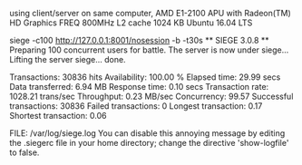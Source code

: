 using client/server on same computer, 
AMD E1-2100 APU with Radeon(TM) HD Graphics
FREQ 800MHz
L2 cache 1024 KB
Ubuntu 16.04 LTS

siege -c100 http://127.0.0.1:8001/nosession -b -t30s
** SIEGE 3.0.8
** Preparing 100 concurrent users for battle.
The server is now under siege...
Lifting the server siege...      done.

Transactions:		       30836 hits
Availability:		      100.00 %
Elapsed time:		       29.99 secs
Data transferred:	        6.94 MB
Response time:		        0.10 secs
Transaction rate:	     1028.21 trans/sec
Throughput:		        0.23 MB/sec
Concurrency:		       99.57
Successful transactions:       30836
Failed transactions:	           0
Longest transaction:	        0.17
Shortest transaction:	        0.06
 
FILE: /var/log/siege.log
You can disable this annoying message by editing
the .siegerc file in your home directory; change
the directive 'show-logfile' to false.
